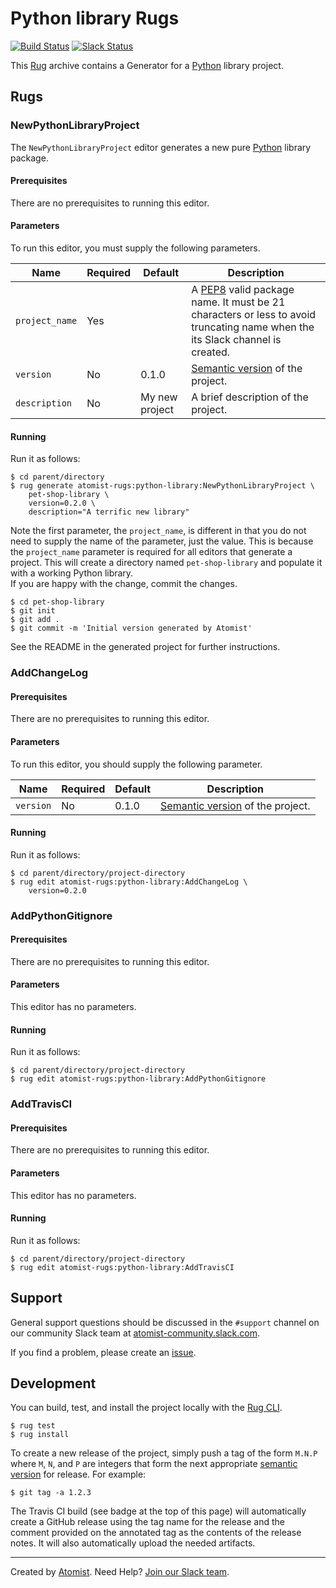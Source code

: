 # Python library Rugs

[![Build Status](https://travis-ci.org/atomist/rug-cli.svg?branch=master)](https://travis-ci.org/atomist/rug-cli)
[![Slack Status](https://join.atomist.com/badge.svg)](https://join.atomist.com)

This [Rug][rug] archive contains a Generator for a [Python][python]
library project.

[rug]: http://docs.atomist.com/
[python]: https://www.python.org/

## Rugs

### NewPythonLibraryProject

The `NewPythonLibraryProject` editor generates a new pure [Python][python] 
library package.

#### Prerequisites

There are no prerequisites to running this editor.

#### Parameters

To run this editor, you must supply the following parameters.

Name | Required | Default | Description
-----|----------|---------|------------
`project_name` | Yes | |  A [PEP8][pep8] valid package name.  It must be 21 characters or less to avoid truncating name when the its Slack channel is created.
`version` | No | 0.1.0| [Semantic version][semver] of the project.
`description` | No | My new project | A brief description of the project.

[semver]: http://semver.org
[pep8]: https://www.python.org/dev/peps/pep-0008/

#### Running

Run it as follows:

```
$ cd parent/directory
$ rug generate atomist-rugs:python-library:NewPythonLibraryProject \
    pet-shop-library \
    version=0.2.0 \
    description="A terrific new library"
```

Note the first parameter, the `project_name`, is different in that you
do not need to supply the name of the parameter, just the value.  This
is because the `project_name` parameter is required for all
editors that generate a project.  This will create a directory named 
`pet-shop-library` and populate it with a working Python library.  
If you are happy with the change, commit the changes.

```
$ cd pet-shop-library
$ git init
$ git add .
$ git commit -m 'Initial version generated by Atomist'
```

See the README in the generated project for further instructions.

### AddChangeLog

#### Prerequisites

There are no prerequisites to running this editor.

#### Parameters

To run this editor, you should supply the following parameter.

Name | Required | Default | Description
-----|----------|---------|------------
`version` | No | 0.1.0| [Semantic version][semver] of the project.

[semver]: http://semver.org

#### Running

Run it as follows:

```
$ cd parent/directory/project-directory
$ rug edit atomist-rugs:python-library:AddChangeLog \
    version=0.2.0
```

### AddPythonGitignore

#### Prerequisites

There are no prerequisites to running this editor.

#### Parameters

This editor has no parameters.

#### Running

Run it as follows:

```
$ cd parent/directory/project-directory
$ rug edit atomist-rugs:python-library:AddPythonGitignore
```

### AddTravisCI

#### Prerequisites

There are no prerequisites to running this editor.

#### Parameters

This editor has no parameters.

#### Running

Run it as follows:

```
$ cd parent/directory/project-directory
$ rug edit atomist-rugs:python-library:AddTravisCI
```

## Support

General support questions should be discussed in the `#support`
channel on our community Slack team
at [atomist-community.slack.com][slack].

If you find a problem, please create an [issue][].

[issue]: https://github.com/atomist-rugs/spring-boot-rest-service/issues

## Development

You can build, test, and install the project locally with
the [Rug CLI][cli].

[cli]: https://github.com/atomist/rug-cli

```
$ rug test
$ rug install
```

To create a new release of the project, simply push a tag of the form
`M.N.P` where `M`, `N`, and `P` are integers that form the next
appropriate [semantic version][semver] for release.  For example:

[semver]: http://semver.org

```
$ git tag -a 1.2.3
```

The Travis CI build (see badge at the top of this page) will
automatically create a GitHub release using the tag name for the
release and the comment provided on the annotated tag as the contents
of the release notes.  It will also automatically upload the needed
artifacts.

---
Created by [Atomist][atomist].
Need Help?  [Join our Slack team][slack].

[atomist]: https://www.atomist.com/
[slack]: https://join.atomist.com/
